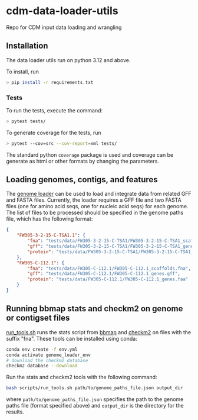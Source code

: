 # cdm-data-loader-utils
Repo for CDM input data loading and wrangling


## Installation

The data loader utils run on python 3.12 and above.

To install, run

```sh
> pip install -r requirements.txt
```

### Tests

To run the tests, execute the command:

```sh
> pytest tests/
```

To generate coverage for the tests, run

```sh
> pytest --cov=src --cov-report=xml tests/
```

The standard python `coverage` package is used and coverage can be generate as html or other formats by changing the parameters.


## Loading genomes, contigs, and features

The [genome loader](src/parsers/genome_loader.py) can be used to load and integrate data from related GFF and FASTA files. Currently, the loader requires a GFF file and two FASTA files (one for amino acid seqs, one for nucleic acid seqs) for each genome. The list of files to be processed should be specified in the genome paths file, which has the following format:

```json
{
    "FW305-3-2-15-C-TSA1.1": {
        "fna": "tests/data/FW305-3-2-15-C-TSA1/FW305-3-2-15-C-TSA1_scaffolds.fna",
        "gff": "tests/data/FW305-3-2-15-C-TSA1/FW305-3-2-15-C-TSA1_genes.gff",
        "protein": "tests/data/FW305-3-2-15-C-TSA1/FW305-3-2-15-C-TSA1_genes.faa"
    },
    "FW305-C-112.1": {
        "fna": "tests/data/FW305-C-112.1/FW305-C-112.1_scaffolds.fna",
        "gff": "tests/data/FW305-C-112.1/FW305-C-112.1_genes.gff",
        "protein": "tests/data/FW305-C-112.1/FW305-C-112.1_genes.faa"
    }
}
```

## Running bbmap stats and checkm2 on genome or contigset files

[run_tools.sh](scripts/run_tools.sh) runs the stats script from [bbmap](https://sourceforge.net/projects/bbmap/) and [checkm2](https://github.com/chklovski/CheckM2) on files with the suffix "fna". These tools can be installed using conda:

```sh
conda env create -f env.yml
conda activate genome_loader_env
# download the checkm2 database
checkm2 database --download
```

Run the stats and checkm2 tools with the following command:

```sh
bash scripts/run_tools.sh path/to/genome_paths_file.json output_dir
```
where `path/to/genome_paths_file.json` specifies the path to the genome paths file (format specified above) and `output_dir` is the directory for the results.

